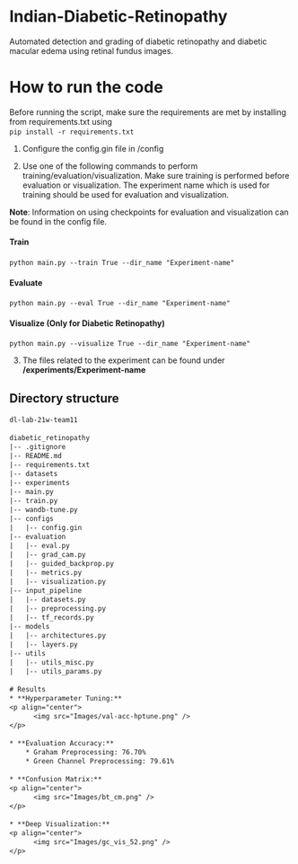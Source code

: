 # Indian-Diabetic-Retinopathy
Automated detection and grading of diabetic retinopathy and diabetic macular edema using retinal fundus images.

# How to run the code
Before running the script, make sure the requirements are met by installing from requirements.txt using  
```pip install -r requirements.txt```
1. Configure the config.gin file in /config

2. Use one of the following commands to perform training/evaluation/visualization. Make sure training is performed before evaluation or visualization. The experiment name which is used for training should be used for evaluation and visualization.

**Note**: Information on using checkpoints for evaluation and visualization can be found in the config file.

#### Train
```python main.py --train True --dir_name "Experiment-name"```

#### Evaluate
```python main.py --eval True --dir_name "Experiment-name"```

#### Visualize (Only for Diabetic Retinopathy)
```python main.py --visualize True --dir_name "Experiment-name"```

3. The files related to the experiment can be found under **/experiments/Experiment-name** 

## Directory structure
```
dl-lab-21w-team11

diabetic_retinopathy
|-- .gitignore
|-- README.md
|-- requirements.txt
|-- datasets
|-- experiments
|-- main.py
|-- train.py
|-- wandb-tune.py
|-- configs
|   |-- config.gin
|-- evaluation
|   |-- eval.py
|   |-- grad_cam.py
|   |-- guided_backprop.py
|   |-- metrics.py
|   |-- visualization.py
|-- input_pipeline
|   |-- datasets.py
|   |-- preprocessing.py
|   |-- tf_records.py
|-- models
|   |-- architectures.py
|   |-- layers.py
|-- utils
|   |-- utils_misc.py
|   |-- utils_params.py

# Results
* **Hyperparameter Tuning:**
<p align="center">
	  <img src="Images/val-acc-hptune.png" />
</p>

* **Evaluation Accuracy:**
	* Graham Preprocessing: 76.70%
	* Green Channel Preprocessing: 79.61%

* **Confusion Matrix:**
<p align="center">
	  <img src="Images/bt_cm.png" />
</p>

* **Deep Visualization:**
<p align="center">
	  <img src="Images/gc_vis_52.png" />
</p>
